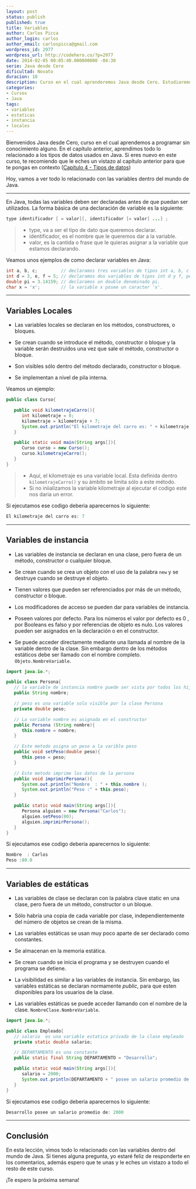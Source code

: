 ```yaml
---
layout: post
status: publish
published: true
title: Variables
author: Carlos Picca
author_login: carlos
author_email: carlospicca@gmail.com
wordpress_id: 2977
wordpress_url: http://codehero.co/?p=2977
date: 2014-02-05 00:05:40.000000000 -04:30
serie: Java desde Cero
dificultad: Novato
duracion: 10
description: Curso en el cual aprenderemos Java desde Cero. Estudiaremos todo lo relacionado con las variables dentro del mundo de Java.
categories:
- Cursos
- Java
tags:
- variables
- estaticas
- instancia
- locales
---
```

<p>Bienvenidos Java desde Cero, curso en el cual aprendemos a programar sin conocimiento alguno. En el capítulo anterior, aprendimos todo lo relacionado a los tipos de datos usados en Java. Si eres nuevo en este curso, te recomiendo que le eches un vistazo al capítulo anterior para que te pongas en contexto (<a href="http://codehero.co/java-desde-cero-tipos-de-datos/">Capítulo 4 - Tipos de datos</a>)</p>

<p>Hoy, vamos a ver todo lo relacionado con las variables dentro del mundo de Java.</p>

<hr />

<p>En Java, todas las variables deben ser declaradas antes de que puedan ser utilizados. La forma básica de una declaración de variable es la siguiente:</p>

```java
type identificador [ = valor][, identificador [= valor] ...] ;
```

<blockquote>
  <ul>
  <li>type, va a ser el tipo de dato que queremos declarar.</li>
  <li>identificador, es el nombre que le queremos dar a la variable.</li>
  <li>valor, es la cantida o frase que le quieras asignar a la variable que estamos declarando.</li>
  </ul>
</blockquote>

<p>Veamos unos ejemplos de como declarar variables en Java:</p>

```java
int a, b, c;         // declaramos tres variables de tipos int a, b, c.
int d = 3, e, f = 5; // declaramos dos variables de tipos int d y f, pero esta vez la instanciamos. A 'd' le asignamos 3 y a 'f' le asignamos 5.
double pi = 3.14159; // declaramos un double denominado pi.
char x = 'x';        // la variable x posee un caracter 'x'.
```

<hr />

<h2>Variables Locales</h2>

<ul>
<li><p>Las variables locales se declaran en los métodos, constructores, o bloques.</p></li>
<li><p>Se crean cuando se introduce el método, constructor o bloque y la variable serán destruidos una vez que sale el método, constructor o bloque.</p></li>
<li><p>Son visibles sólo dentro del método declarado, constructor o bloque.</p></li>
<li><p>Se implementan a nivel de pila interna.</p></li>
</ul>

<p>Veamos un ejemplo:</p>

```java
public class Curso{

   public void kilometrajeCarro(){
      int kilometraje = 0;
      kilometraje = kilometraje + 7;
      System.out.println("El kilometraje del carro es: " + kilometraje);
   }

   public static void main(String args[]){
      Curso curso = new Curso();
      curso.kilometrajeCarro();
   }
}
```

<blockquote>
  <ul>
  <li>Aquí, el kilometraje es una variable local. Esta definida dentro <code>kilometrajeCarro()</code> y su ámbito se limita sólo a este método.</li>
  <li>Si no iniializamos la variable kilometraje al ejecutar el codigo este nos daria un error.</li>
  </ul>
</blockquote>

<p>Si ejecutamos ese codigo deberia aparecernos lo siguiente:</p>

```java
El kilometraje del carro es: 7
```

<hr />

<h2>Variables de instancia</h2>

<ul>
<li><p>Las variables de instancia se declaran en una clase, pero fuera de un método, constructor o cualquier bloque.</p></li>
<li><p>Se crean cuando se crea un objeto con el uso de la palabra <code>new</code> y se destruye cuando se destruye el objeto.</p></li>
<li><p>Tienen valores que pueden ser referenciados por más de un método, constructor o bloque.</p></li>
<li><p>Los modificadores de acceso se pueden dar para variables de instancia.</p></li>
<li><p>Poseen valores por defecto. Para los números el valor por defecto es 0 , por Booleans es falso y por referencias de objeto es nulo. Los valores pueden ser asignados en la declaración o en el constructor.</p></li>
<li><p>Se puede acceder directamente mediante una llamada al nombre de la variable dentro de la clase. Sin embargo dentro de los métodos estáticos debe ser llamado con el nombre completo. <code>Objeto.NombreVariable</code>.</p></li>
</ul>

```java
import java.io.*;

public class Persona{
   // la variable de instancia nombre puede ser vista por todos los hijos de la clase
   public String nombre;

   // peso es una variable solo visible por la clase Persona
   private double peso;

   // La variable nombre es asignada en el constructor
   public Persona (String nombre){
      this.nombre = nombre;
   }

   // Este metodo asigna un peso a la varible peso
   public void setPeso(double peso){
      this.peso = peso;
   }

   // Este metodo imprime los datos de la persona
   public void imprimirPersona(){
      System.out.println("Nombre  : " + this.nombre );
      System.out.println("Peso :" + this.peso);
   }

   public static void main(String args[]){
      Persona alguien = new Persona("Carlos");
      alguien.setPeso(80);
      alguien.imprimirPersona();
   }
}
```

<p>Si ejecutamos ese codigo deberia aparecernos lo siguiente:</p>

```java
Nombre  : Carlos
Peso :80.0
```

<hr />

<h2>Variables de estáticas</h2>

<ul>
<li><p>Las variables de clase se declaran con la palabra clave static en una clase, pero fuera de un método, constructor o un bloque.</p></li>
<li><p>Sólo habría una copia de cada variable por clase, independientemente del número de objetos se crean de la misma.</p></li>
<li><p>Las variables estáticas se usan muy poco aparte de ser declarado como constantes.</p></li>
<li><p>Se almacenan en la memoria estática.</p></li>
<li><p>Se crean cuando se inicia el programa y se destruyen cuando el programa se detiene.</p></li>
<li><p>La visibilidad es similar a las variables de instancia. Sin embargo, las variables estáticas se declaran normamente <em>public</em>, para que esten disponibles para los usuarios de la clase.</p></li>
<li><p>Las variables estáticas se puede acceder llamando con el nombre de la clase. <code>NombreClase.NombreVariable</code>.</p></li>
</ul>

```java
import java.io.*;

public class Empleado{
   // salario  es una variable estatica privada de la clase empleado
   private static double salario;

   // DEPARTAMENTO es una constante
   public static final String DEPARTAMENTO = "Desarrollo";

   public static void main(String args[]){
      salario = 2000;
      System.out.println(DEPARTAMENTO + " posee un salario promedio de: " + salary);
   }
}
```

<p>Si ejecutamos ese codigo deberia aparecernos lo siguiente:</p>

```java
Desarrollo posee un salario promedio de: 2000
```

<hr />

<h2>Conclusión</h2>

<p>En esta lección, vimos todo lo relacionado con las variables dentro del mundo de Java. Si tienes alguna pregunta, yo estaré feliz de responderte en los comentarios, además espero que te unas y le eches un vistazo a todo el resto de este curso.</p>

<p>¡Te espero la próxima semana!</p>
